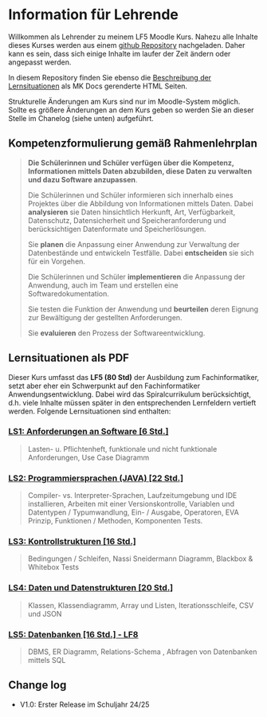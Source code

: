 # Information für Lehrende

Willkommen als Lehrender zu meinem LF5 Moodle Kurs. Nahezu alle Inhalte dieses Kurses werden aus einem [github Repository](https://github.com/jtuttas/LF5) nachgeladen. Daher kann es sein, dass sich einige Inhalte im laufer der Zeit ändern oder angepasst werden.

In diesem Repository finden Sie ebenso die [Beschreibung der Lernsituationen](https://jtuttas.github.io/LF5/site/) als MK Docs gerenderte HTML Seiten.

Strukturelle Änderungen am Kurs sind nur im Moodle-System möglich. Sollte es größere Änderungen an dem Kurs geben so werden Sie an dieser Stelle im Chanelog (siehe unten) aufgeführt.

## Kompetenzformulierung gemäß Rahmenlehrplan

>**Die Schülerinnen und Schüler verfügen über die Kompetenz, Informationen mittels
Daten abzubilden, diese Daten zu verwalten und dazu Software anzupassen**.
>
>Die Schülerinnen und Schüler informieren sich innerhalb eines Projektes über die Abbildung
von Informationen mittels Daten. Dabei **analysieren** sie Daten hinsichtlich Herkunft, Art,
Verfügbarkeit, Datenschutz, Datensicherheit und Speicheranforderung und berücksichtigen
Datenformate und Speicherlösungen.
>
>Sie **planen** die Anpassung einer Anwendung zur Verwaltung der Datenbestände und entwickeln Testfälle. Dabei **entscheiden** sie sich für ein Vorgehen.
>
>Die Schülerinnen und Schüler **implementieren** die Anpassung der Anwendung, auch im
Team und erstellen eine Softwaredokumentation.
>
>Sie testen die Funktion der Anwendung und **beurteilen** deren Eignung zur Bewältigung der
gestellten Anforderungen.
>
> Sie **evaluieren** den Prozess der Softwareentwicklung.

## Lernsituationen als PDF

Dieser Kurs umfasst das **LF5 (80 Std)** der Ausbildung zum Fachinformatiker, setzt aber eher ein Schwerpunkt auf den Fachinformatiker Anwendungsentwicklung. Dabei wird das Spiralcurrikulum berücksichtigt, d.h. viele Inhalte müssen später in den entsprechenden Lernfeldern vertieft werden. Folgende Lernsituationen sind enthalten:

### [LS1: Anforderungen an Software [6 Std.]](https://raw.githubusercontent.com/jtuttas/LF5/master/pdfs/LS1.md.pdf)

> Lasten- u. Pflichtenheft, funktionale und nicht funktionale Anforderungen, Use Case Diagramm

### [LS2: Programmiersprachen (JAVA) [22 Std.]](https://raw.githubusercontent.com/jtuttas/LF5/master/pdfs/LS2.md.pdf)

> Compiler- vs. Interpreter-Sprachen, Laufzeitumgebung und IDE installieren, Arbeiten mit einer Versionskontrolle, Variablen und Datentypen / Typumwandlung, Ein- / Ausgabe, Operatoren, EVA Prinzip,  Funktionen / Methoden, Komponenten Tests.

### [LS3: Kontrollstrukturen [16 Std.]](https://raw.githubusercontent.com/jtuttas/LF5/master/pdfs/LS3.md.pdf)

> Bedingungen / Schleifen, Nassi Sneidermann Diagramm, Blackbox & Whitebox Tests

### [LS4: Daten und Datenstrukturen [20 Std.]](https://raw.githubusercontent.com/jtuttas/LF5/master/pdfs/LS4.md.pdf)

> Klassen, Klassendiagramm, Array und Listen, Iterationsschleife, CSV und JSON

### [LS5: Datenbanken [16 Std.] - LF8](https://raw.githubusercontent.com/jtuttas/LF5/master/pdfs/LS5.md.pdf)

> DBMS, ER Diagramm, Relations-Schema , Abfragen von Datenbanken mittels SQL

## Change log

- V1.0: Erster Release im Schuljahr 24/25

